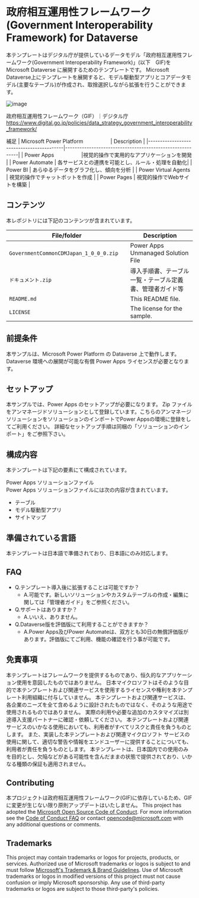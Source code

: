 # 政府相互運用性フレームワーク(Government Interoperability Framework) for Dataverse

本テンプレートはデジタル庁が提供しているデータモデル「政府相互運用性フレームワーク(Government Interoperability Framework)」(以下　GIF)を Microsoft Dataverse に展開するためのテンプレートです。
Microsoft Dataverse上にテンプレートを展開すると、モデル駆動型アプリとコアデータモデル(主要なテーブル)が作成され、取捨選択しながら拡張を行うことができます。 

![image](https://user-images.githubusercontent.com/123050871/214772063-25f861a9-f66a-454f-b0b9-c6e06bb4dd1e.png)

政府相互運用性フレームワーク（GIF）｜デジタル庁
https://www.digital.go.jp/policies/data_strategy_government_interoperability_framework/

補足
|       Microsoft Power Platform              　　　　　| Description                                              |
|------------------------------------------|----------------------------------------------------------|
| Power Apps   　　　　　|視覚的操作で実用的なアプリケーションを開発                       |
| Power Automate                              | 各サービスとの連携を可能とし、ルール・処理を自動化|
| Power BI                           | あらゆるデータをグラフ化し、傾向を分析                                        |
| Power Virtual Agents                                | 視覚的操作でチャットボットを作成                              |
| Power Pages                              | 視覚的操作でWebサイトを構築                            |

## コンテンツ
本レポジトリには下記のコンテンツが含まれています。

| File/folder                     　　　　　| Description                                              |
|------------------------------------------|----------------------------------------------------------|
| `GovernmentCommonCDMJapan_1_0_0_0.zip`   　　　　　|Power Apps Unmanaged Solution File                        |
| `ドキュメント.zip`                              | 導入手順書、テーブル一覧・テーブル定義書、管理者ガイド等|
| `README.md`                              | This README file.                                        |
| `LICENSE`                                | The license for the sample.                              |

## 前提条件
本サンプルは、Microsoft Power Platform の Dataverse 上で動作します。
Dataverse 環境への展開が可能な有償 Power Apps ライセンスが必要となります。

## セットアップ
本サンプルでは、Power Apps のセットアップが必要になります。
Zip ファイルをアンマネージドソリューションとして登録しています。こちらのアンマネージソリューションをソリューションのインポートでPower Appsの環境に登録をしてご利用ください。
詳細なセットアップ手順は同梱の「ソリューションのインポート」をご参照下さい。

## 構成内容
本テンプレートは下記の要素にて構成されています。

Power Apps ソリューションファイル  
Power Apps ソリューションファイルには次の内容が含まれています。
 - テーブル
 - モデル駆動型アプリ
 - サイトマップ

## 準備されている言語
本テンプレートは日本語で準備されており、日本語にのみ対応します。

## FAQ
 - Q.テンプレート導入後に拡張することは可能ですか？
   - A.可能です。新しいソリューションやカスタムテーブルの作成・編集に関しては「管理者ガイド」をご参照ください。
 - Q.サポートはありますか？
    - A.いいえ、ありません。
 - Q.Dataverse版を評価版にて利用することができますか？
    - A.Power Apps及びPower Automateは、双方とも30日の無償評価版があります。評価版にてご利用、機能の確認を行う事が可能です。

## 免責事項
本テンプレートはフレームワークを提供するものであり、恒久的なアプリケーション使用を意図したものではありません。
日本マイクロソフトはそのような目的で本テンプレートおよび関連サービスを使用するライセンスや権利を本テンプレート利用組織に付与していません。 
本テンプレートおよび関連サービスは、各企業のニーズを全て含めるように設計されたものではなく、そのような用途で使用されるものではありません。
実際の利用や必要な追加のカスタマイズは別途導入支援パートナーに確認・依頼してください。 本テンプレートおよび関連サービスのいかなる使用においても、利用者がすべてリスクと責任を負うものとします。
また、実装した本テンプレートおよび関連マイクロソフト サービスの使用に関して、適切な警告や情報をエンドユーザーに提供することについても、利用者が責任を負うものとします。 
本テンプレートは、日本国内での使用のみを目的とし、欠陥などがある可能性を含んだままの状態で提供されており、いかなる種類の保証も適用されません。

## Contributing
本プロジェクトは政府相互運用性フレームワーク(GIF)に依存しているため、GIFに変更が生じない限り原則アップデートはいたしません。
This project has adopted the [Microsoft Open Source Code of Conduct](https://opensource.microsoft.com/codeofconduct/).
For more information see the [Code of Conduct FAQ](https://opensource.microsoft.com/codeofconduct/faq/) or
contact [opencode@microsoft.com](mailto:opencode@microsoft.com) with any additional questions or comments.

## Trademarks

This project may contain trademarks or logos for projects, products, or services. Authorized use of Microsoft 
trademarks or logos is subject to and must follow 
[Microsoft's Trademark & Brand Guidelines](https://www.microsoft.com/en-us/legal/intellectualproperty/trademarks/usage/general).
Use of Microsoft trademarks or logos in modified versions of this project must not cause confusion or imply Microsoft sponsorship.
Any use of third-party trademarks or logos are subject to those third-party's policies.
